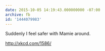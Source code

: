 ```yaml
---
date: 2015-10-05 14:19:43.000000000 -07:00
archive: fb
id: '1444079983'
---
```


Suddenly I feel safer with Mamie around. 

http://xkcd.com/1586/
